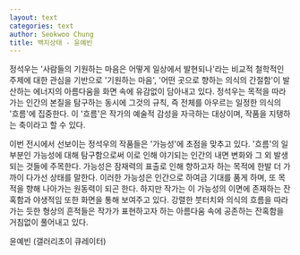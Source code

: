 ```yaml
---
layout: text
categories: text
author: Seokwoo Chung
title: 백지상태 - 윤예빈
---
```


정석우는 '사람들의 기원하는 마음은 어떻게 일상에서 발현되나'라는 비교적 철학적인 주제에 대한 관심을 기반으로 '기원하는 마음', '어떤 곳으로 향하는 의식의 간절함'이 발산하는 에너지의 아름다움을 화면 속에 유감없이 담아내고 있다. 정석우는 목적을 따라가는 인간의 본질을 탐구하는 동시에 그것의 규칙, 즉 전체를 아우르는 일정한 의식의 '흐름'에 집중한다. 이 '흐름'은 작가의 예술적 감성을 자극하는 대상이며, 작품을 지탱하는 축이라고 할 수 있다.

이번 전시에서 선보이는 정석우의 작품들은 '가능성'에 초점을 맞추고 있다. '흐름'의 일부분인 가능성에 대해 탐구함으로써 이로 인해 야기되는 인간의 내면 변화와 그 외 발생되는 것들에 주목한다. 가능성은 잠재력의 표출로 인해 향하고자 하는 목적에 한발 더 가까이 다가선 상태를 말한다. 이러한 가능성은 인간으로 하여금 기대를 품게 하며, 또 목적을 향해 나아가는 원동력이 되곤 한다. 하지만 작가는 이 가능성의 이면에 존재하는 잔혹함과 야생적임 또한 화면을 통해 보여주고 있다. 강렬한 붓터치와 의식의 흐름을 따라가는 듯한 형상의 흔적들은 작가가 표현하고자 하는 아름다움 속에 공존하는 잔혹함을 거침없이 풀어내고 있다.

윤예빈 (갤러리초이 큐레이터)